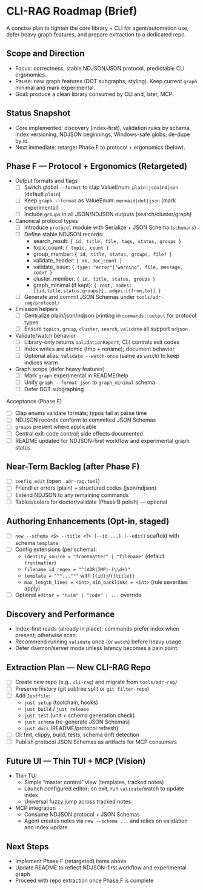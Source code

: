 # CLI-RAG Roadmap (Brief)

A concise plan to tighten the core library + CLI for agent/automation use, defer heavy graph features, and prepare extraction to a dedicated repo.

## Scope and Direction
- Focus: correctness, stable NDJSON/JSON protocol, predictable CLI ergonomics.
- Pause: new graph features (DOT subgraphs, styling). Keep current `graph` minimal and mark experimental.
- Goal: produce a clean library consumed by CLI and, later, MCP.

## Status Snapshot
- Core implemented: discovery (index-first), validation rules by schema, index versioning, NDJSON beginnings, Windows-safe globs, de-dupe by id.
- Next immediate: retarget Phase F to protocol + ergonomics (below).

## Phase F — Protocol + Ergonomics (Retargeted)

- Output formats and flags
  - [ ] Switch global `--format` to clap ValueEnum: `plain|json|ndjson` (default `plain`)
  - [ ] Keep `graph --format` as ValueEnum: `mermaid|dot|json` (mark experimental)
  - [ ] Include `groups` in all JSON/NDJSON outputs (search/cluster/graph)
- Canonical protocol types
  - [ ] Introduce `protocol` module with Serialize + JSON Schema (`schemars`)
  - [ ] Define stable NDJSON records:
    - search_result: `{ id, title, file, tags, status, groups }`
    - topic_count: `{ topic, count }`
    - group_member: `{ id, title, status, groups, file? }`
    - validate_header: `{ ok, doc_count }`
    - validate_issue: `{ type: "error"|"warning", file, message, code? }`
    - cluster_member: `{ id, title, status, groups }`
    - graph_minimal (if kept): `{ root, nodes:[{id,title,status,groups}], edges:[{from,to}] }`
  - [ ] Generate and commit JSON Schemas under `tools/adr-rag/protocol/`
- Emission helpers
  - [ ] Centralize plain/json/ndjson printing in `commands::output` for protocol types
  - [ ] Ensure `topics`, `group`, `cluster`, `search`, `validate` all support `ndjson`
- Validate/watch behavior
  - [ ] Library-only returns `ValidationReport`; CLI controls exit codes
  - [ ] Index writes are atomic (tmp + rename); document behavior
  - [ ] Optional alias: `validate --watch-once` (same as `watch`) to keep indices warm
- Graph scope (defer heavy features)
  - [ ] Mark `graph` experimental in README/help
  - [ ] Unify `graph --format json` to `graph_minimal` schema
  - [ ] Defer DOT subgraphing

Acceptance (Phase F)
- [ ] Clap enums validate formats; typos fail at parse time
- [ ] NDJSON records conform to committed JSON Schemas
- [ ] `groups` present where applicable
- [ ] Central exit-code control; side effects documented
- [ ] README updated for NDJSON-first workflow and experimental graph status

## Near-Term Backlog (after Phase F)
- [ ] `config edit` (open `.adr-rag.toml`)
- [ ] Friendlier errors (plain) + structured codes (json/ndjson)
- [ ] Extend NDJSON to any remaining commands
- [ ] Tables/colors for doctor/validate (Phase B polish) — optional

## Authoring Enhancements (Opt-in, staged)
- [ ] `new --schema <S> --title <T> [--id ...] [--edit]` scaffold with schema `template`
- [ ] Config extensions (per schema):
  - `identity_source = "frontmatter" | "filename"` (default `frontmatter`)
  - `filename_id_regex = "^(ADR|IMP)-(\\d+)"`
  - `template = """..."""` with `{{id}}`/`{{title}}`
  - `max_length_lines = <int>`, `min_backlinks = <int>` (rule severities apply)
- [ ] Optional `editor = "nvim" | "code" | ...` override

## Discovery and Performance
- Index-first reads (already in place): commands prefer index when present; otherwise scan.
- Recommend running `validate` once (or `watch`) before heavy usage.
- Defer daemon/server mode unless latency becomes a pain point.

## Extraction Plan — New CLI-RAG Repo
- [ ] Create new repo (e.g., `cli-rag`) and migrate from `tools/adr-rag/`
- [ ] Preserve history (git subtree split or `git filter-repo`)
- [ ] Add `Justfile`:
  - `just setup` (toolchain, hooks)
  - `just build` / `just release`
  - `just test` (unit + schema generation check)
  - `just schema` (re-generate JSON Schemas)
  - `just docs` (README/protocol refresh)
- [ ] CI: fmt, clippy, build, tests, schema drift detection
- [ ] Publish protocol JSON Schemas as artifacts for MCP consumers

## Future UI — Thin TUI + MCP (Vision)
- Thin TUI
  - Simple “master control” view (templates, tracked notes)
  - Launch configured editor; on exit, run `validate`/watch to update index
  - Universal fuzzy jump across tracked notes
- MCP integration
  - Consume NDJSON protocol + JSON Schemas
  - Agent creates notes via `new --schema ...` and relies on validation and index update

## Next Steps
- Implement Phase F (retargeted) items above
- Update README to reflect NDJSON-first workflow and experimental graph
- Proceed with repo extraction once Phase F is complete

